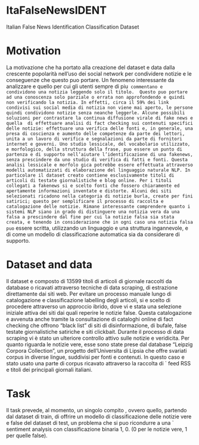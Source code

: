 # ItaFalseNewsIDENT
Italian False News Identification Classification Dataset


# Motivation
La motivazione che ha portato alla creazione del dataset e data dalla crescente popolarità nell’uso dei social network per condividere notizie e le conseguenze che questo puo portare. Un fenomeno interessante da analizzare e quello per cui gli utenti sempre di piu` commentano e condividono una notizia leggendo solo il titolo. 
Questo puo portare ad una conoscenza solo parziale o errata non approfondendo e quindi non verificando la notizia. In effetti, circa il 59% dei link
condivisi sui social media di notizia non viene mai aperto, le persone quindi condividono notizie senza neanche leggerle.
Alcune possibili soluzioni per contrastare la continua diffusione virale di fake news e quella 
di effettuare analisi di fact checking sui contenuti specifici delle notizie: effettuare una verifica
delle fonti e, in generale, una presa di coscienza e aumento delle competenze da parte dei lettori,
unita a un lavoro di verifica e segnalazioni da parte di fornitori internet e governi.
Uno studio lessicale, del vocabolario utilizzato, e morfologico, della struttura della frase,
puo essere un punto di partenza e di supporto nell’aiutare l’identificazione di una fakenews,
senza prescindere da uno studio di verifica di fatti e fonti. Questa analisi lessicale e morfolo gica potrebbe essere effettuata attraverso modelli automatizzati di elaborazione del linguaggio
naturale NLP. In particolare il dataset creato contiene esclusivamente titoli di articoli di testate
giornalistiche e blog online. Per i titoli collegati a fakenews si e scelto fonti che fossero chiaramente ed apertamente informazioni inventate e distorte. Alcuni dei siti selezionati ricadono
nella categoria di notizie burla, create per fini satirici; questo per semplificare il processo di
raccolta e catalogazione delle notizie. Rimane interessante comprendere quanto i sistemi NLP
siano in grado di distinguere una notizia vera da una falsa a prescindere dal fine per cui la notizie falsa sia stata creata, e tenendo in considerazione che in ogni caso una notizia falsa puo`
essere scritta, utilizzando un linguaggio e una struttura ingannevole, e di come un modello di
classificazione automatica sia da considerare di supporto.

# Dataset and data
Il dataset e composto di 13599 titoli di articoli di giornale raccolti da database o ricavati attraverso tecniche di data scraping, di estrazione direttamente dai siti web. Per evitare un processo
manuale lungo di catalogazione e classificazione labelling degli articoli, si e scelto di procedere attraverso un approccio ibrido, dove vi e stata una selezione iniziale attiva dei siti dai quali reperire le notizie false. Questa catalogazione e avvenuta anche tramite la consultazione di 
cataloghi online di fact checking che offrono “black list” di siti di disinformazione, di bufale,
false testate giornalistiche satiriche e siti clickbait. Durante il processo di data scraping vi è
stato un ulteriore controllo attivo sulle notizie e veridicita. Per quanto riguarda le notizie vere,
esse sono state prese dal database “Leipzig Corpora Collection”, un progetto dell’Universita di 
Lipsia che offre svariati corpus in diverse lingue, suddivisi per fonti e contenuti. In questo caso
e stato usato una parte di corpus ricavato attraverso la raccolta di ` feed RSS e titoli dei principali
giornali italiani.

# Task
Il task prevede, al momento, un singolo compito , ovvero quello, partendo dal dataset di train,
di offrire un modello di classificazione delle notizie vere e false del dataset di test, un problema
che si puo ricondurre a una ` sentiment analysis con classificazione binaria 1, 0. (0 per le notizie
vere, 1 per quelle false).


